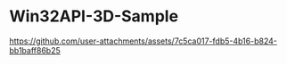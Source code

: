 # Win32API-3D-Sample

https://github.com/user-attachments/assets/7c5ca017-fdb5-4b16-b824-bb1baff86b25

